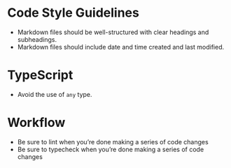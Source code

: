 # Code Style Guidelines

- Markdown files should be well-structured with clear headings and subheadings.
- Markdown files should include date and time created and last modified.

# TypeScript

- Avoid the use of `any` type.

# Workflow

- Be sure to lint when you’re done making a series of code changes
- Be sure to typecheck when you’re done making a series of code changes
